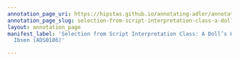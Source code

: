 ```yaml
---
annotation_page_uri: https://hipstas.github.io/annotating-adler/annotations/selection-from-script-interpretation-class-a-doll-s-house-by-henrik-ibsen-ads0186--canvas-1-student-interaction.json
annotation_page_slug: selection-from-script-interpretation-class-a-doll-s-house-by-henrik-ibsen-ads0186--canvas-1-student-interaction
layout: annotation_page
manifest_label: 'Selection from Script Interpretation Class: A Doll’s House by Henrik
  Ibsen (ADS0186)'

---
```

